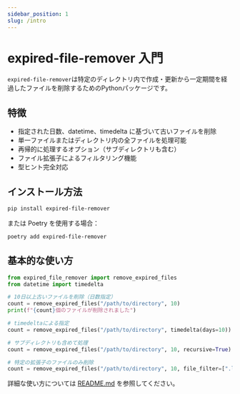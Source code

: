 ```yaml
---
sidebar_position: 1
slug: /intro
---
```


# expired-file-remover 入門

`expired-file-remover`は特定のディレクトリ内で作成・更新から一定期間を経過したファイルを削除するためのPythonパッケージです。

## 特徴

- 指定された日数、datetime、timedelta に基づいて古いファイルを削除
- 単一ファイルまたはディレクトリ内の全ファイルを処理可能
- 再帰的に処理するオプション（サブディレクトリも含む）
- ファイル拡張子によるフィルタリング機能
- 型ヒント完全対応

## インストール方法

```bash
pip install expired-file-remover
```

または Poetry を使用する場合：

```bash
poetry add expired-file-remover
```

## 基本的な使い方

```python
from expired_file_remover import remove_expired_files
from datetime import timedelta

# 10日以上古いファイルを削除（日数指定）
count = remove_expired_files("/path/to/directory", 10)
print(f"{count}個のファイルが削除されました")

# timedeltaによる指定
count = remove_expired_files("/path/to/directory", timedelta(days=10))

# サブディレクトリも含めて処理
count = remove_expired_files("/path/to/directory", 10, recursive=True)

# 特定の拡張子のファイルのみ削除
count = remove_expired_files("/path/to/directory", 10, file_filter=[".log", ".tmp"])
```

詳細な使い方については [README.md](https://github.com/your-organization/expired-file-remover) を参照してください。
